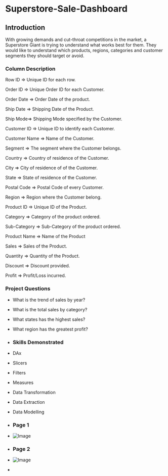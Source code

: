 # Superstore-Sale-Dashboard

## Introduction

With growing demands and cut-throat competitions in the market, a Superstore Giant is trying to understand what works best for them. They would like to understand which products, regions, categories and customer segments they should target or avoid.

### Column Description

Row ID => Unique ID for each row.

Order ID => Unique Order ID for each Customer.

Order Date => Order Date of the product.

Ship Date => Shipping Date of the Product.

Ship Mode=> Shipping Mode specified by the Customer.

Customer ID => Unique ID to identify each Customer.

Customer Name => Name of the Customer.

Segment => The segment where the Customer belongs.

Country => Country of residence of the Customer.

City => City of residence of of the Customer.

State => State of residence of the Customer.

Postal Code => Postal Code of every Customer.

Region => Region where the Customer belong.

Product ID => Unique ID of the Product.

Category => Category of the product ordered.

Sub-Category => Sub-Category of the product ordered.

Product Name => Name of the Product

Sales => Sales of the Product.

Quantity => Quantity of the Product.

Discount => Discount provided.

Profit => Profit/Loss incurred.

### Project Questions
- What is the trend of sales by year?
- What is the total sales by category?
- What states has the highest sales?
- What region has the greatest profit?

- ### Skills Demonstrated
- DAx
- Slicers
- Filters
- Measures
- Data Transformation
- Data Extraction
- Data Modelling

- ### Page 1
- ![Image](https://github.com/user-attachments/assets/1d90be15-f9cb-4e59-ab6e-7b7115195ceb)

- ### Page 2
- ![Image](https://github.com/user-attachments/assets/cf578d17-6a31-422b-953c-a62b6ebe6e9c)

- 





